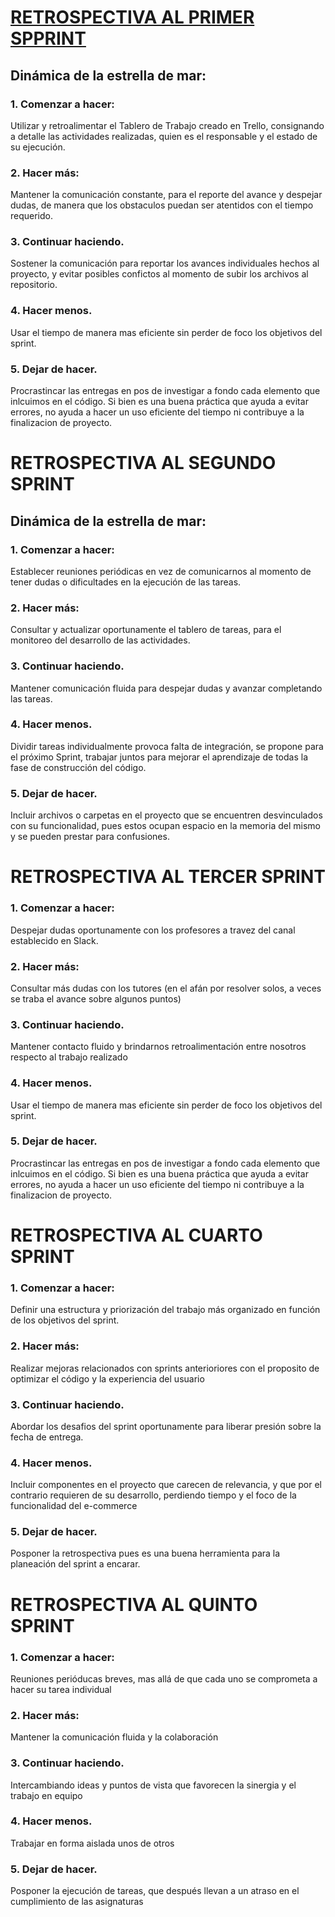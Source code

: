# [RETROSPECTIVA AL PRIMER SPPRINT](https://proyectosagiles.org/2009/06/14/retrospectiva-estrella-mar-starfish-retrospective-scrum/)

## Dinámica de la estrella de mar:

### 1. Comenzar a hacer:

Utilizar y retroalimentar el Tablero de Trabajo creado en Trello, consignando a detalle las actividades realizadas, quien es el responsable y el estado de su ejecución.

### 2. Hacer más:

Mantener la comunicación constante, para el reporte del avance y despejar dudas, de manera que los obstaculos puedan ser atentidos con el tiempo requerido.

### 3. Continuar haciendo.

Sostener la comunicación para reportar los avances individuales hechos al proyecto, y evitar posibles confictos al momento de subir los archivos al repositorio.

### 4. Hacer menos.
  Usar el tiempo de manera mas eficiente sin perder de foco los objetivos del sprint. 

### 5. Dejar de hacer.
 
Procrastincar las entregas en pos de investigar a fondo cada elemento que inlcuimos en el código. Si bien es una buena práctica que ayuda a evitar errores, no ayuda a hacer un uso eficiente del tiempo ni contribuye a la finalizacion de proyecto.


# RETROSPECTIVA AL SEGUNDO SPRINT

## Dinámica de la estrella de mar:

### 1. Comenzar a hacer:
Establecer reuniones periódicas en vez de comunicarnos al momento de tener
dudas o dificultades en la ejecución de las tareas.

### 2. Hacer más:
Consultar y actualizar oportunamente el tablero de tareas, para el monitoreo del desarrollo de las actividades.


### 3. Continuar haciendo.
Mantener comunicación fluida para despejar dudas y avanzar completando 
las tareas.

### 4. Hacer menos.
Dividir tareas individualmente provoca falta de integración, se propone para el próximo Sprint, trabajar juntos para mejorar el aprendizaje de todas la fase de construcción del código.

### 5. Dejar de hacer.
 Incluir archivos o carpetas en el proyecto que se encuentren desvinculados con su funcionalidad, pues estos ocupan espacio en la memoria del mismo y se pueden prestar para confusiones.

 # RETROSPECTIVA AL TERCER SPRINT

### 1. Comenzar a hacer:
Despejar dudas oportunamente con los profesores a travez del canal establecido en Slack.

### 2. Hacer más:
Consultar más dudas con los tutores (en el afán por resolver solos, a veces se traba el avance sobre algunos
puntos)

### 3. Continuar haciendo.
Mantener contacto fluido y brindarnos retroalimentación entre nosotros respecto al trabajo realizado

### 4. Hacer menos.
 Usar el tiempo de manera mas eficiente sin perder de foco los objetivos del sprint. 

### 5. Dejar de hacer.
Procrastincar las entregas en pos de investigar a fondo cada elemento que inlcuimos en el código. Si bien es una buena práctica que ayuda a evitar errores, no ayuda a hacer un uso eficiente del tiempo ni contribuye a la finalizacion de proyecto.

# RETROSPECTIVA AL CUARTO SPRINT

### 1. Comenzar a hacer:
Definir una estructura y priorización del trabajo más organizado en función de los objetivos del sprint.
### 2. Hacer más:
Realizar mejoras relacionados con sprints anterioriores con el proposito de optimizar el código y la experiencia del usuario

### 3. Continuar haciendo.
Abordar los desafios del sprint oportunamente para liberar presión sobre la fecha de entrega.

### 4. Hacer menos.
Incluir componentes en el proyecto que carecen de relevancia, y que por el contrario requieren de su desarrollo, perdiendo tiempo y el foco de la funcionalidad del e-commerce 

### 5. Dejar de hacer.
Posponer la retrospectiva pues es una buena herramienta para la planeación del sprint a encarar.

# RETROSPECTIVA AL QUINTO SPRINT

### 1. Comenzar a hacer:
Reuniones perióducas breves, mas allá de que cada uno se comprometa a hacer su tarea individual

### 2. Hacer más:
Mantener la comunicación fluida y la colaboración

### 3. Continuar haciendo.
Intercambiando ideas y puntos de vista que favorecen la sinergia y el trabajo en equipo

### 4. Hacer menos.
Trabajar en forma aislada unos de otros

### 5. Dejar de hacer.
Posponer la ejecución de tareas, que después llevan a un atraso en el cumplimiento de las asignaturas
